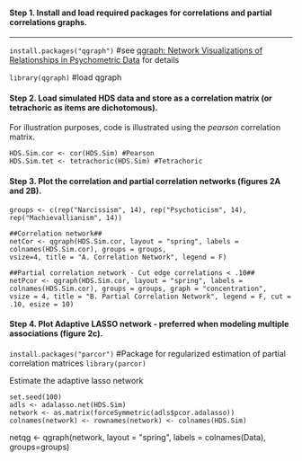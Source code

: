 #### Step 1. Install and load required packages for correlations and partial correlations graphs.
------
`install.packages("qgraph")` #see [qgraph: Network Visualizations of Relationships in Psychometric Data](http://www.jstatsoft.org/v48/i04/) for details 

`library(qgraph)` #load qgraph

#### Step 2. Load simulated HDS data and store as a correlation matrix (or tetrachoric as items are dichotomous).

For illustration purposes, code is illustrated using the *pearson* correlation matrix.

```Rouge
HDS.Sim.cor <- cor(HDS.Sim) #Pearson
HDS.Sim.tet <- tetrachoric(HDS.Sim) #Tetrachoric
```

#### Step 3. Plot the correlation and partial correlation networks (figures 2A and 2B).

```Rouge
groups <- c(rep("Narcissism", 14), rep("Psychoticism", 14), rep("Machievallianism", 14))

##Correlation network##
netCor <- qgraph(HDS.Sim.cor, layout = "spring", labels = colnames(HDS.Sim.cor), groups = groups, 
vsize=4, title = "A. Correlation Network", legend = F)

##Partial correlation network - Cut edge correlations < .10##
netPcor <- qgraph(HDS.Sim.cor, layout = "spring", labels = colnames(HDS.Sim.cor), groups = groups, graph = "concentration", 
vsize = 4, title = "B. Partial Correlation Network", legend = F, cut = .10, esize = 10)
```

#### Step 4. Plot Adaptive LASSO network - preferred when modeling multiple associations (figure 2c).

`install.packages("parcor")` #Package for regularized estimation of partial correlation matrices
`library(parcor)`

Estimate the adaptive lasso network

```Rouge
set.seed(100)
adls <- adalasso.net(HDS.Sim) 
network <- as.matrix(forceSymmetric(adls$pcor.adalasso))
colnames(network) <- rownames(network) <- colnames(HDS.Sim)
```


netqg <- qgraph(network, layout = "spring", labels = colnames(Data), groups=groups)
```
